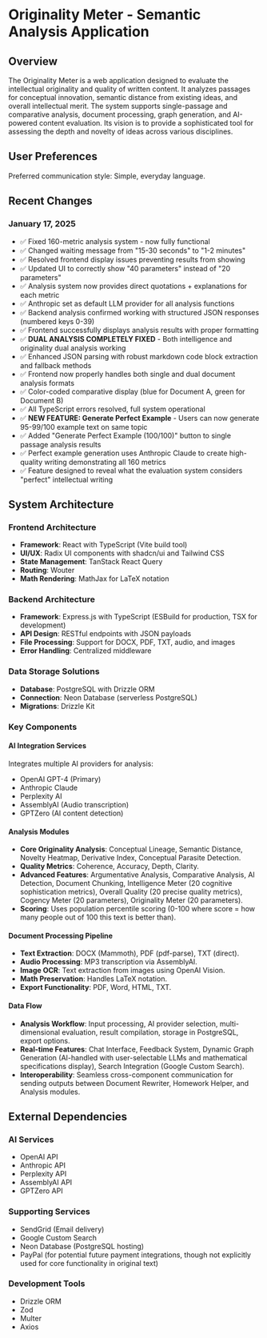 # Originality Meter - Semantic Analysis Application

## Overview

The Originality Meter is a web application designed to evaluate the intellectual originality and quality of written content. It analyzes passages for conceptual innovation, semantic distance from existing ideas, and overall intellectual merit. The system supports single-passage and comparative analysis, document processing, graph generation, and AI-powered content evaluation. Its vision is to provide a sophisticated tool for assessing the depth and novelty of ideas across various disciplines.

## User Preferences

Preferred communication style: Simple, everyday language.

## Recent Changes

### January 17, 2025
- ✅ Fixed 160-metric analysis system - now fully functional
- ✅ Changed waiting message from "15-30 seconds" to "1-2 minutes" 
- ✅ Resolved frontend display issues preventing results from showing
- ✅ Updated UI to correctly show "40 parameters" instead of "20 parameters"
- ✅ Analysis system now provides direct quotations + explanations for each metric
- ✅ Anthropic set as default LLM provider for all analysis functions
- ✅ Backend analysis confirmed working with structured JSON responses (numbered keys 0-39)
- ✅ Frontend successfully displays analysis results with proper formatting
- ✅ **DUAL ANALYSIS COMPLETELY FIXED** - Both intelligence and originality dual analysis working
- ✅ Enhanced JSON parsing with robust markdown code block extraction and fallback methods
- ✅ Frontend now properly handles both single and dual document analysis formats
- ✅ Color-coded comparative display (blue for Document A, green for Document B)
- ✅ All TypeScript errors resolved, full system operational
- ✅ **NEW FEATURE: Generate Perfect Example** - Users can now generate 95-99/100 example text on same topic
- ✅ Added "Generate Perfect Example (100/100)" button to single passage analysis results
- ✅ Perfect example generation uses Anthropic Claude to create high-quality writing demonstrating all 160 metrics
- ✅ Feature designed to reveal what the evaluation system considers "perfect" intellectual writing

## System Architecture

### Frontend Architecture
- **Framework**: React with TypeScript (Vite build tool)
- **UI/UX**: Radix UI components with shadcn/ui and Tailwind CSS
- **State Management**: TanStack React Query
- **Routing**: Wouter
- **Math Rendering**: MathJax for LaTeX notation

### Backend Architecture
- **Framework**: Express.js with TypeScript (ESBuild for production, TSX for development)
- **API Design**: RESTful endpoints with JSON payloads
- **File Processing**: Support for DOCX, PDF, TXT, audio, and images
- **Error Handling**: Centralized middleware

### Data Storage Solutions
- **Database**: PostgreSQL with Drizzle ORM
- **Connection**: Neon Database (serverless PostgreSQL)
- **Migrations**: Drizzle Kit

### Key Components

#### AI Integration Services
Integrates multiple AI providers for analysis:
- OpenAI GPT-4 (Primary)
- Anthropic Claude
- Perplexity AI
- AssemblyAI (Audio transcription)
- GPTZero (AI content detection)

#### Analysis Modules
- **Core Originality Analysis**: Conceptual Lineage, Semantic Distance, Novelty Heatmap, Derivative Index, Conceptual Parasite Detection.
- **Quality Metrics**: Coherence, Accuracy, Depth, Clarity.
- **Advanced Features**: Argumentative Analysis, Comparative Analysis, AI Detection, Document Chunking, Intelligence Meter (20 cognitive sophistication metrics), Overall Quality (20 precise quality metrics), Cogency Meter (20 parameters), Originality Meter (20 parameters).
- **Scoring**: Uses population percentile scoring (0-100 where score = how many people out of 100 this text is better than).

#### Document Processing Pipeline
- **Text Extraction**: DOCX (Mammoth), PDF (pdf-parse), TXT (direct).
- **Audio Processing**: MP3 transcription via AssemblyAI.
- **Image OCR**: Text extraction from images using OpenAI Vision.
- **Math Preservation**: Handles LaTeX notation.
- **Export Functionality**: PDF, Word, HTML, TXT.

#### Data Flow
- **Analysis Workflow**: Input processing, AI provider selection, multi-dimensional evaluation, result compilation, storage in PostgreSQL, export options.
- **Real-time Features**: Chat Interface, Feedback System, Dynamic Graph Generation (AI-handled with user-selectable LLMs and mathematical specifications display), Search Integration (Google Custom Search).
- **Interoperability**: Seamless cross-component communication for sending outputs between Document Rewriter, Homework Helper, and Analysis modules.

## External Dependencies

### AI Services
- OpenAI API
- Anthropic API
- Perplexity API
- AssemblyAI API
- GPTZero API

### Supporting Services
- SendGrid (Email delivery)
- Google Custom Search
- Neon Database (PostgreSQL hosting)
- PayPal (for potential future payment integrations, though not explicitly used for core functionality in original text)

### Development Tools
- Drizzle ORM
- Zod
- Multer
- Axios